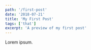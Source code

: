 ```yaml
---
path: '/first-post'
date: '2018-07-21'
title: 'My First Post'
tags: ['that']
excerpt: 'A preview of my first post'
---
```


Lorem ipsum.
